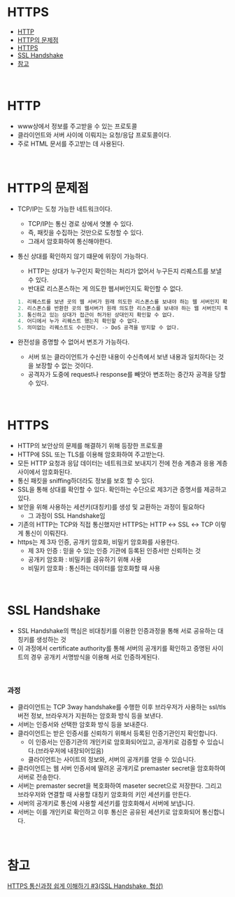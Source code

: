# HTTPS
- [HTTP](#http)
- [HTTP의 문제점](#http의-문제점)
- [HTTPS](#https-1)
- [SSL Handshake](#ssl-handshake)
- [참고](#참고)
</br>

# HTTP

- www상에서 정보를 주고받을 수 있는 프로토콜
- 클라이언트와 서버 사이에 이뤄지는 요청/응답 프로토콜이다.
- 주로 HTML 문서를 주고받는 데 사용된다.
</br>

# HTTP의 문제점

- TCP/IP는 도청 가능한 네트워크이다.
    - TCP/IP는 통신 경로 상에서 엿볼 수 있다.
    - 즉, 패킷을 수집하는 것만으로 도청할 수 있다.
    - 그래서 암호화하여 통신해야한다.
- 통신 상대를 확인하지 않기 떄문에 위장이 가능하다.
    - HTTP는 상대가 누구인지 확인하는 처리가 없어서 누구든지 리퀘스트를 보낼 수 있다.
    - 반대로 리스폰스하는 게 의도한 웹서버인지도 확인할 수 없다.
    
    ```python
    1. 리퀘스트를 보낸 곳의 웹 서버가 원래 의도한 리스폰스를 보내야 하는 웹 서버인지 확인할 수 없다.
    2. 리스폰스를 반환한 곳의 웹서버가 원래 의도한 리스폰스를 보내야 하는 웹 서버인지 확인할 수 없다.
    3. 통신하고 있는 상대가 접근이 허가된 상대인지 확인할 수 없다.
    4. 어디에서 누가 리퀘스트 했는지 확인할 수 없다.
    5. 의미없는 리퀘스트도 수신한다. -> DoS 공격을 방지할 수 없다.
    ```
    
- 완전성을 증명할 수 없어서 변조가 가능하다.
    - 서버 또는 클라이언트가 수신한 내용이 수신측에서 보낸 내용과 일치하다는 것을 보장할 수 없는 것이다.
    - 공격자가 도중에 request나 response를 빼앗아 변조하는 중간자 공격을 당할 수 있다.
</br>

# HTTPS

- HTTP의 보안상의 문제를 해결하기 위해 등장한 프로토콜
- HTTP에 SSL 또는 TLS를 이용해 암호화하여 주고받는다.
- 모든 HTTP 요청과 응답 데이터는 네트워크로 보내지기 전에 전송 계층과 응용 계층 사이에서 암호화된다.
- 통신 패킷을 sniffing하더라도 정보를 보호 할 수 있다.
- SSL을 통해 상대를 확인할 수 있다. 확인하는 수단으로 제3기관 증명서를 제공하고 있다.
- 보안을 위해 사용하는 세션키(대칭키)를 생성 및 교환하는 과정이 필요하다
    - 그 과정이 SSL Handshake임
- 기존의 HTTP는 TCP와 직접 통신했지만 HTTPS는 HTTP ↔ SSL ↔ TCP 이렇게 통신이 이뤄진다.
- https는 제 3자 인증, 공개키 암호화, 비밀키 암호화를 사용한다.
    - 제 3자 인증 : 믿을 수 있는 인증 기관에 등록된 인증서만 신뢰하는 것
    - 공개키 암호화 : 비밀키를 공유하기 위해 사용
    - 비밀키 암호화 : 통신하는 데이터를 암호화할 때 사용
</br>

# SSL Handshake

- SSL Handshake의 핵심은 비대칭키를 이용한 인증과정을 통해 서로 공유하는 대칭키를 생성하는 것
- 이 과정에서 certificate authority를 통해 서버의 공개키를 확인하고 증명된 사이트의 경우 공개키 서명방식을 이용해 서로 인증하게된다.
</br>

### 과정

- 클라이언트는 TCP 3way handshake를 수행한 이후 브라우저가 사용하는 ssl/tls 버전 정보, 브라우저가 지원하는 암호화 방식 등을 보낸다.
- 서버는 인증서와 선택한 암호화 방식 등을 보내준다.
- 클라이언트는 받은 인증서를 신뢰하기 위해서 등록된 인증기관인지 확인합니다.
    - 이 인증서는 인증기관의 개인키로 암호화되어있고, 공개키로 검증할 수 있습니다.(브라우저에 내장되어있음)
    - 클라이언트는 사이트의 정보와, 서버의 공개키를 얻을 수 있습니다.
- 클라이언트는 웹 서버 인증서에 딸려온 공개키로 premaster secret을 암호화하여 서버로 전송한다.
- 서버는 premaster secret을 복호화하여 maseter secret으로 저장한다. 그리고 브라우저와 연결할 때 사용할 대칭키 암호화의 키인 세션키를 만든다.
- 서버의 공개키로 통신에 사용할 세션키를 암호화해서 서버에 보냅니다.
- 서버는 이를 개인키로 확인하고 이후 통신은 공유된 세션키로 암호화되어 통신합니다.
</br>

# 참고

[HTTPS 통신과정 쉽게 이해하기 #3(SSL Handshake, 협상)](https://aws-hyoh.tistory.com/entry/HTTPS-%ED%86%B5%EC%8B%A0%EA%B3%BC%EC%A0%95-%EC%89%BD%EA%B2%8C-%EC%9D%B4%ED%95%B4%ED%95%98%EA%B8%B0-3SSL-Handshake)